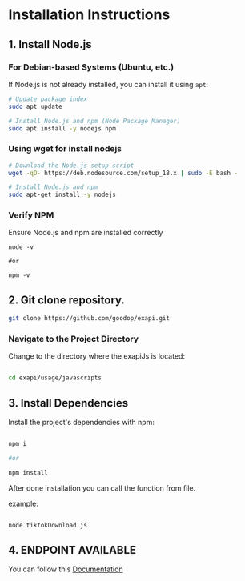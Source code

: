 # Installation Instructions

## 1. Install Node.js

### For Debian-based Systems (Ubuntu, etc.)

If Node.js is not already installed, you can install it using `apt`:

```bash
# Update package index
sudo apt update

# Install Node.js and npm (Node Package Manager)
sudo apt install -y nodejs npm

```

### Using wget for install nodejs

```bash
# Download the Node.js setup script
wget -qO- https://deb.nodesource.com/setup_18.x | sudo -E bash -

# Install Node.js and npm
sudo apt-get install -y nodejs

```

### Verify NPM
Ensure Node.js and npm are installed correctly

```bas
node -v

#or

npm -v
```

## 2. Git clone repository.

```bash
git clone https://github.com/goodop/exapi.git
```


### Navigate to the Project Directory

Change to the directory where the exapiJs is located:


```bash

cd exapi/usage/javascripts

```

## 3. Install Dependencies

Install the project's dependencies with npm:

```bash

npm i 

#or 

npm install
```


After done installation you can call the function from file.

example:


```bash

node tiktokDownload.js

```

## 4. ENDPOINT AVAILABLE

You can follow this [Documentation](README.md#Endpoints)
